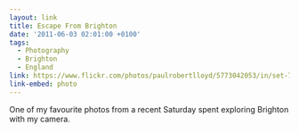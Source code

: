 ```yaml
---
layout: link
title: Escape From Brighton
date: '2011-06-03 02:01:00 +0100'
tags:
  - Photography
  - Brighton
  - England
link: https://www.flickr.com/photos/paulrobertlloyd/5773042053/in/set-72157626710939575
link-embed: photo
---
```

One of my favourite photos from a recent Saturday spent exploring Brighton with my camera.